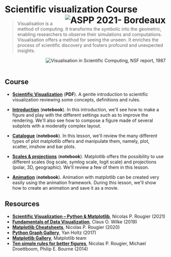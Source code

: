 # Scientific visualization Course <a href="https://aspp.school/wiki/"><img  align="right" src="https://img.shields.io/badge/ASPP%202021-BORDEAUX-red?style=flat-square" alt="ASPP 2021- Bordeaux"></img></a>

> Visualisation is a method of computing. It transforms the symbolic into the geometric, enabling researchers to observe their simulations and computations. Visualisation offers a method for seeing the unseen. It enriches the process of scientific discovery and fosters profound and unexpected insights.

<img align="right" alt="Visualisation in Scientific Computing, NSF report, 1987"></img>

<br/><br/>

## Course

* **[Scientific Visualization](slides/dataviz.pdf)** (**PDF**). A gentle
     introduction to scientific visualization reviewing some concepts,
     definitions and rules.

* **[Introduction](01-introduction.ipynb)** (**notebook**). In this
    introduction, we'll see how to make a figure and play with the
    different settings such as to improve the rendering. We'll also
    see how to compose a figure made of several subplots with a
    moderatly complex layout.

* **[Catalogue](02-catalogue.ipynb)** (**notebook**). In this lesson,
  we'll review the many different types of plot matplotlib offers and
  manipulate them, namely, plot, scatter, imshow and bar plots.

* **[Scales & projections](03-scale-projection.ipynb)**
  (**notebook**). Matplotlib offers the possibility to use different
  scales (log scale, symlog scale, logit scale) and projections
  (polar, 3D, geographic). We'll review a few of them in this lesson.

* **[Animation](04-animation.ipynb)** (**notebook**). Animation with
  matplotlib can be created very easily using the animation
  framework. During this lesson, we'll show how to create an animation
  and save it as a movie.


## Resources

- [**Scientific Visualization – Python & Matplotlib**](https://github.com/rougier/scientific-visualization-book), Nicolas P. Rougier (2021)
- [**Fundamentals of Data
  Visualization**](https://serialmentor.com/dataviz/), Claus
  O. Wilke (2019)
- **[Matplotlib Cheatsheets]**, Nicolas P. Rougier (2020)
- **[Python Graph Gallery]**, Yan Holtz (2017)
- **[Matplotlib Gallery]**, Matplotlib team
- **[Ten simple rules for better figures]**, 
    Nicolas P. Rougier, Michael Droettboom, Philip E. Bourne (2014)


<!-- Links -------------------------------------------------------------------->
[Matplotlib cheatsheets]: https://github.com/matplotlib/cheatsheets
[Matplotlib Gallery]: https://matplotlib.org/stable/gallery/index.html
[Data Visualization Catalogue]: https://datavizcatalogue.com/
[Python Graph Gallery]: https://python-graph-gallery.com/
[Ten simple rules for better figures]: https://journals.plos.org/ploscompbiol/article?id=10.1371/journal.pcbi.1003833

